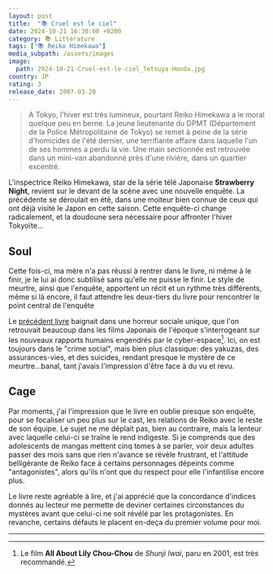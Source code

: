 ```yaml
---
layout: post
title:  "📚 Cruel est le ciel"
date: 2024-10-21 16:30:00 +0200
category: 📚 Littérature
tags: ["📚 Reiko Himekawa"]
media_subpath: /assets/images
image:
  path: 2024-10-21-Cruel-est-le-ciel_Tetsuya-Honda.jpg
country: JP
rating: 3
release_date: 2007-03-20
---
```


>A Tokyo, l'hiver est très lumineux, pourtant Reiko Himekawa a le moral quelque peu en berne. La jeune lieutenante du DPMT (Département de la Police Métropolitaine de Tokyo) se remet à peine de la série d'homicides de l'été dernier, une terrifiante affaire dans laquelle l'un de ses hommes a perdu la vie.
Une main sectionnée est retrouvée dans un mini-van abandonné près d'une rivière, dans un quartier excentré.

L'inspectrice Reiko Himekawa, star de la série télé Japonaise **Strawberry Night**, revient sur le devant de la scène avec une nouvelle enquête. La précédente se déroulait en été, dans une moiteur bien connue de ceux qui ont déjà visité le Japon en cette saison. Cette enquête-ci change radicalement, et la doudoune sera nécessaire pour affronter l'hiver Tokyoïte...

##  Soul

Cette fois-ci, ma mère n'a pas réussi à rentrer dans le livre, ni même à le finir, je le lui ai donc subtilisé sans qu'elle ne puisse le finir. Le style de meurtre, ainsi que l'enquête, apportent un récit et un rythme très différents, même si là encore, il faut attendre les deux-tiers du livre pour rencontrer le point central de l'enquête

Le [précédent livre](/posts/rouge-est-la-nuit/) baignait dans une horreur sociale unique, que l'on retrouvait beaucoup dans les films Japonais de l'époque s'interrogeant sur les nouveaux rapports humains engendrés par le cyber-espace[^1]. Ici, on est toujours dans le "crime social", mais bien plus classique: des yakuzas, des assurances-vies, et des suicides, rendant presque le mystère de ce meurtre...banal, tant j'avais l'impression d'être face à du vu et revu.

##  Cage

Par moments, j'ai l'impression que le livre en oublie presque son enquête, pour se focaliser un peu plus sur le cast, les relations de Reiko avec le reste de son équipe. Le sujet ne me déplait pas, bien au contraire, mais la lenteur avec laquelle celui-ci se traîne le rend indigeste. Si je comprends que des adolescents de mangas mettent cinq tomes à se parler, voir deux adultes passer des mois sans que rien n'avance se révèle frustrant, et l'attitude belligérante de Reiko face à certains personnages dépeints comme "antagonistes", alors qu'ils n'ont que du respect pour elle l'infantilise encore plus.

Le livre reste agréable à lire, et j'ai apprécié que la concordance d'indices donnés au lecteur me permette de deviner certaines circonstances du mystères avant que celui-ci ne soit révélé par les protagonistes. En revanche, certains défauts le placent en-deça du premier volume pour moi.


* * *
[^1]: Le film **All About Lily Chou-Chou** de *Shunji Iwai*, paru en 2001, est très recommandé.
